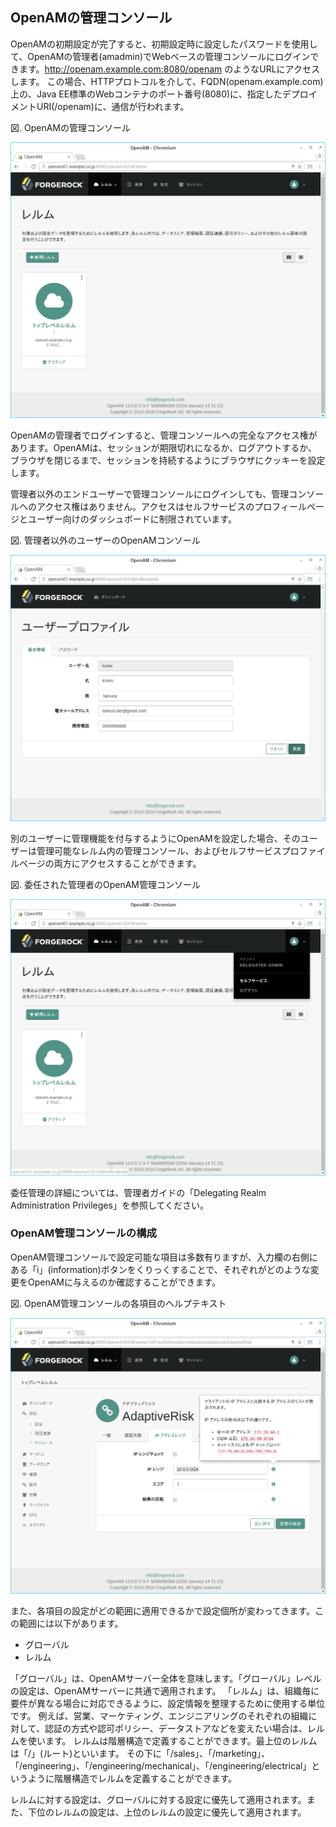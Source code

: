 ## OpenAMの管理コンソール

OpenAMの初期設定が完了すると、初期設定時に設定したパスワードを使用して、OpenAMの管理者(amadmin)でWebベースの管理コンソールにログインできます。http://openam.example.com:8080/openam のようなURLにアクセスします。
この場合、HTTPプロトコルを介して、FQDN(openam.example.com)上の、Java EE標準のWebコンテナのポート番号(8080)に、指定したデプロイメントURI(/openam)に、通信が行われます。

図. OpenAMの管理コンソール

![図. OpenAMの管理コンソール](images/admin-console/AdminConsole.png)

OpenAMの管理者でログインすると、管理コンソールへの完全なアクセス権があります。OpenAMは、セッションが期限切れになるか、ログアウトするか、ブラウザを閉じるまで、セッションを持続するようにブラウザにクッキーを設定します。

管理者以外のエンドユーザーで管理コンソールにログインしても、管理コンソールへのアクセス権はありません。アクセスはセルフサービスのプロフィールページとユーザー向けのダッシュボードに制限されています。

図. 管理者以外のユーザーのOpenAMコンソール

![図. 管理者以外のユーザーのOpenAMコンソール](images/admin-console/UserProfilePage.png)

別のユーザーに管理機能を付与するようにOpenAMを設定した場合、そのユーザーは管理可能なレルム内の管理コンソール、およびセルフサービスプロファイルページの両方にアクセスすることができます。

図. 委任された管理者のOpenAM管理コンソール

![図. 委任された管理者のOpenAM管理コンソール](images/admin-console/Console4DelegatedAdmin.png)

委任管理の詳細については、管理者ガイドの「Delegating Realm Administration Privileges」を参照してください。

### OpenAM管理コンソールの構成

OpenAM管理コンソールで設定可能な項目は多数有りますが、入力欄の右側にある「i」(information)ボタンをくりっくすることで、それぞれがどのような変更をOpenAMに与えるのか確認することができます。

図. OpenAM管理コンソールの各項目のヘルプテキスト

![図. OpenAM管理コンソールの各項目のヘルプテキスト](images/admin-console/help-text.png)

また、各項目の設定がどの範囲に適用できるかで設定個所が変わってきます。この範囲には以下があります。

- グローバル
- レルム

「グローバル」は、OpenAMサーバー全体を意味します。「グローバル」レベルの設定は、OpenAMサーバーに共通で適用されます。
「レルム」は、組織毎に要件が異なる場合に対応できるように、設定情報を整理するために使用する単位です。
例えば、営業、マーケティング、エンジニアリングのそれぞれの組織に対して、認証の方式や認可ポリシー、データストアなどを変えたい場合は、レルムを使います。
レルムは階層構造で定義することができます。最上位のレルムは「/」(ルート)といいます。
その下に「/sales」、「/marketing」、「/engineering」、「/engineering/mechanical」、「/engineering/electrical」というように階層構造でレルムを定義することができます。

レルムに対する設定は、グローバルに対する設定に優先して適用されます。また、下位のレルムの設定は、上位のレルムの設定に優先して適用されます。
